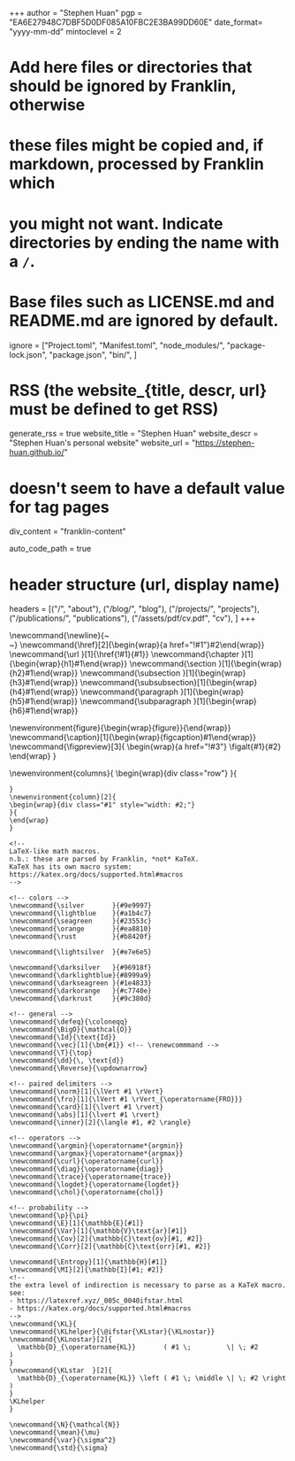 <!--
Add here global page variables to use throughout your website.
-->
+++
author = "Stephen Huan"
pgp = "EA6E27948C7DBF5D0DF085A10FBC2E3BA99DD60E"
date_format= "yyyy-mm-dd"
mintoclevel = 2

# Add here files or directories that should be ignored by Franklin, otherwise
# these files might be copied and, if markdown, processed by Franklin which
# you might not want. Indicate directories by ending the name with a `/`.
# Base files such as LICENSE.md and README.md are ignored by default.
ignore = ["Project.toml", "Manifest.toml",
          "node_modules/", "package-lock.json", "package.json",
          "bin/",
         ]

# RSS (the website_{title, descr, url} must be defined to get RSS)
generate_rss = true
website_title = "Stephen Huan"
website_descr = "Stephen Huan's personal website"
website_url   = "https://stephen-huan.github.io/"

# doesn't seem to have a default value for tag pages
div_content = "franklin-content"

auto_code_path = true

# header structure (url, display name)
headers = [("/", "about"),
           ("/blog/", "blog"),
           ("/projects/", "projects"),
           ("/publications/", "publications"),
           ("/assets/pdf/cv.pdf", "cv"),
          ]
+++

<!--
Add here global LaTeX commands to use throughout your pages.
-->
<!-- text formatting -->
\newcommand{\newline}{~~~<br>~~~} <!-- avoid self-closing tag <br/> -->
\newcommand{\href}[2]{\begin{wrap}{a href="!#1"}#2\end{wrap}}
\newcommand{\url }[1]{\href{!#1}{#1}}
\newcommand{\chapter      }[1]{\begin{wrap}{h1}#1\end{wrap}}
\newcommand{\section      }[1]{\begin{wrap}{h2}#1\end{wrap}}
\newcommand{\subsection   }[1]{\begin{wrap}{h3}#1\end{wrap}}
\newcommand{\subsubsection}[1]{\begin{wrap}{h4}#1\end{wrap}}
\newcommand{\paragraph    }[1]{\begin{wrap}{h5}#1\end{wrap}}
\newcommand{\subparagraph }[1]{\begin{wrap}{h6}#1\end{wrap}}
<!-- images -->
\newenvironment{figure}{\begin{wrap}{figure}}{\end{wrap}}
\newcommand{\caption}[1]{\begin{wrap}{figcaption}#1\end{wrap}}
\newcommand{\figpreview}[3]{
  \begin{wrap}{a href="!#3"}
    \figalt{#1}{#2}
  \end{wrap}
}
<!-- columns -->
\newenvironment{columns}{
  \begin{wrap}{div class="row"}
}{
  ~~~<div style="clear: both"></div>~~~\end{wrap}
}
\newenvironment{column}[2]{
  \begin{wrap}{div class="#1" style="width: #2;"}
}{
  \end{wrap}
}

<!--
LaTeX-like math macros.
n.b.: these are parsed by Franklin, *not* KaTeX.
KaTeX has its own macro system: https://katex.org/docs/supported.html#macros
-->

<!-- colors -->
\newcommand{\silver       }{#9e9997}
\newcommand{\lightblue    }{#a1b4c7}
\newcommand{\seagreen     }{#23553c}
\newcommand{\orange       }{#ea8810}
\newcommand{\rust         }{#b8420f}

\newcommand{\lightsilver  }{#e7e6e5}

\newcommand{\darksilver   }{#96918f}
\newcommand{\darklightblue}{#8999a9}
\newcommand{\darkseagreen }{#1e4833}
\newcommand{\darkorange   }{#c7740e}
\newcommand{\darkrust     }{#9c380d}

<!-- general -->
\newcommand{\defeq}{\coloneqq}
\newcommand{\BigO}{\mathcal{O}}
\newcommand{\Id}{\text{Id}}
\newcommand{\vec}[1]{\bm{#1}} <!-- \renewcommmand -->
\newcommand{\T}{\top}
\newcommand{\dd}{\, \text{d}}
\newcommand{\Reverse}{\updownarrow}

<!-- paired delimiters -->
\newcommand{\norm}[1]{\lVert #1 \rVert}
\newcommand{\fro}[1]{\lVert #1 \rVert_{\operatorname{FRO}}}
\newcommand{\card}[1]{\lvert #1 \rvert}
\newcommand{\abs}[1]{\lvert #1 \rvert}
\newcommand{\inner}[2]{\langle #1, #2 \rangle}

<!-- operators -->
\newcommand{\argmin}{\operatorname*{argmin}}
\newcommand{\argmax}{\operatorname*{argmax}}
\newcommand{\curl}{\operatorname{curl}}
\newcommand{\diag}{\operatorname{diag}}
\newcommand{\trace}{\operatorname{trace}}
\newcommand{\logdet}{\operatorname{logdet}}
\newcommand{\chol}{\operatorname{chol}}

<!-- probability -->
\newcommand{\p}{\pi}
\newcommand{\E}[1]{\mathbb{E}[#1]}
\newcommand{\Var}[1]{\mathbb{V}\text{ar}[#1]}
\newcommand{\Cov}[2]{\mathbb{C}\text{ov}[#1, #2]}
\newcommand{\Corr}[2]{\mathbb{C}\text{orr}[#1, #2]}

\newcommand{\Entropy}[1]{\mathbb{H}[#1]}
\newcommand{\MI}[2]{\mathbb{I}[#1; #2]}
<!--
the extra level of indirection is necessary to parse as a KaTeX macro. see:
- https://latexref.xyz/_005c_0040ifstar.html
- https://katex.org/docs/supported.html#macros
-->
\newcommand{\KL}{
  \newcommand{\KLhelper}{\@ifstar{\KLstar}{\KLnostar}}
  \newcommand{\KLnostar}[2]{
    \mathbb{D}_{\operatorname{KL}}       ( #1 \;         \| \; #2        )
  }
  \newcommand{\KLstar  }[2]{
    \mathbb{D}_{\operatorname{KL}} \left ( #1 \; \middle \| \; #2 \right )
  }
  \KLhelper
}

\newcommand{\N}{\mathcal{N}}
\newcommand{\mean}{\mu}
\newcommand{\var}{\sigma^2}
\newcommand{\std}{\sigma}

